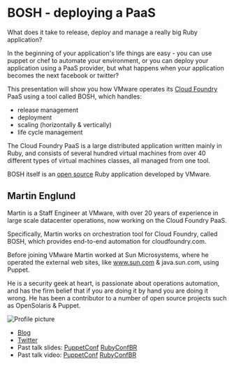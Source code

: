 # BOSH - deploying a PaaS

What does it take to release, deploy and manage a really big Ruby application?

In the beginning of your application's life things are easy - you can use puppet or chef to automate your environment, or you can deploy your application using a PaaS provider, but what happens when your application becomes the next facebook or twitter?

This presentation will show you how VMware operates its [Cloud Foundry](http://cloudfoundry.com/) PaaS using a tool called BOSH, which handles:
- release management
- deployment
- scaling (horizontally & vertically)
- life cycle management

The Cloud Foundry PaaS is a large distributed application written mainly in Ruby, and consists of several hundred virtual machines from over 40 different types of virtual machines classes, all managed from one tool.

BOSH itself is an [open source](https://github.com/cloudfoundry/bosh) Ruby application developed by VMware.

## Martin Englund

Martin is a Staff Engineer at VMware, with over 20 years of experience in large scale datacenter operations, now working on the Cloud Foundry PaaS.

Specifically, Martin works on orchestration tool for Cloud Foundry, called BOSH, which provides end-to-end automation for cloudfoundry.com.

Before joining VMware Martin worked at Sun Microsystems, where he operated the external web sites, like www.sun.com & java.sun.com, using Puppet.

He is a security geek at heart, is passionate about operations automation, and has the firm belief that if you are doing it by hand you are doing it wrong. He has been a contributor to a number of open source projects such as OpenSolaris & Puppet.

![Profile picture](https://raw.github.com/pmenglund/rubyconfau-2013-cfp/master/martin_englund-bosh_-_deploying_a_paas/profile_picture.png)

- [Blog](http://blog.codenursery.com)
- [Twitter](https://twitter.com/pmenglund)
- Past talk slides: [PuppetConf](http://www.slideshare.net/PuppetLabs/martin-puppetconf) [RubyConfBR](http://www.eventials.com/presentation/download/M2UzZTJkMzY2MzdiNTg2NTUxNWM1MzI3NWY1YjRhMzYjIzEyOTE_3D)
- Past talk video: [PuppetConf](http://www.youtube.com/watch?v=14Q0JFEzWXQ) [RubyConfBR](http://www.eventials.com/rubyconfbr2012/recorded/M2UzZTJkMzY2MzdiNTg2NTUxNWM1MzI3NWY1YjRhMzYjIzEyOTE_3D)
